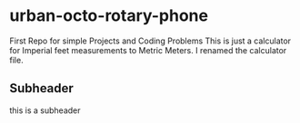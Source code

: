 # urban-octo-rotary-phone
First Repo for simple Projects and Coding Problems
This is just a calculator for Imperial feet measurements to Metric Meters. I renamed the calculator file.

## Subheader
this is a subheader